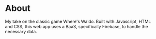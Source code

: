 # About

My take on the classic game Where's Waldo. Built with Javascript, HTML and CSS, this web app uses a BaaS, specifically Firebase, to handle the necessary data.
